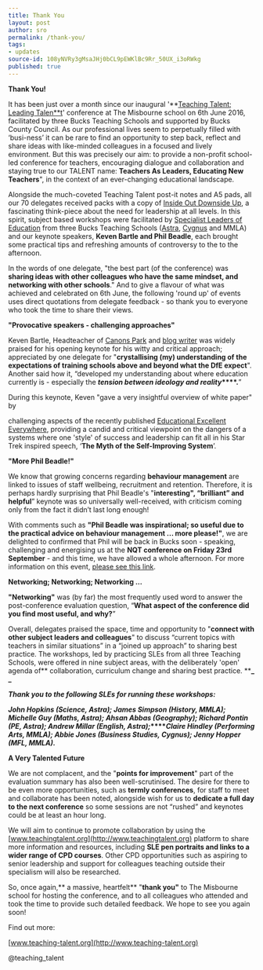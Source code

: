 ```yaml
---
title: Thank You
layout: post
author: sro
permalink: /thank-you/
tags:
- updates
source-id: 108yNVRy3gMsaJHj0bCL9pEWKlBc9Rr_50UX_i3oRWkg
published: true
---
```

**Thank You!**

It has been just over a month since our inaugural '**[Teaching Talent; Leading Talen**t](https://drive.google.com/file/d/0Bz09gKx0aJLtMFhybW93d2VWWmJnUUlTelVYZkU5YTlQUnlB/view?usp=sharing)' conference at The Misbourne school on 6th June 2016, facilitated by three Bucks Teaching Schools and supported by Bucks County Council.  As our professional lives seem to perpetually filled with ‘busi-ness’ it can be rare to find an opportunity to step back, reflect and share ideas with like-minded colleagues in a focused and lively environment.  But this was precisely our aim: to provide a non-profit school-led conference for teachers, encouraging dialogue and collaboration and staying true to our TALENT name: **Teachers As Leaders, Educating New Teachers**", in the context of an ever-changing educational landscape.

Alongside the much-coveted Teaching Talent post-it notes and A5 pads, all our 70 delegates received packs with a copy of [Inside Out Downside Up](https://drive.google.com/file/d/0B8BuYUG--HR0cmlLNGVkbGEzUXM/view?usp=sharing), a fascinating think-piece about the need for leadership at all levels.  In this spirit, subject based workshops were facilitated by [Specialist Leaders of Education](http://www.astra-alliance.com/340/specialist-leaders-of-education-sle-overview) from three Bucks Teaching Schools ([Astra](http://www.astra-alliance.com), [Cygnus](http://cygnustsa.co.uk/) and MMLA) and our keynote speakers, **Keven Bartle and Phil Beadle**, each brought some practical tips and refreshing amounts of controversy to the to the afternoon.  

In the words of one delegate, "the best part (of the conference) was **sharing ideas with other colleagues who have the same mindset, and networking with other schools**."  And to give a flavour of what was achieved and celebrated on 6th June, the following 'round up' of events uses direct quotations from delegate feedback - so thank you to everyone who took the time to share their views.

**"Provocative speakers - challenging approaches"**

Keven Bartle, Headteacher of [Canons Park](http://www.canons.harrow.sch.uk/) and [blog writer](https://dailygenius.wordpress.com/) was widely praised for his opening keynote for his witty and critical approach; appreciated by one delegate for "**crystallising (my) understanding of the expectations of training schools above and beyond what the DfE expect**".  Another said how it, “developed my understanding about where education currently is - especially the **_tension between ideology and reality_****.**” 

During this keynote, Keven "gave a very insightful overview of white paper" by

challenging aspects of the recently published [Educational Excellent Everywhere](https://www.gov.uk/government/publications/educational-excellence-everywhere), providing a candid and critical viewpoint on the dangers of a systems where one 'style' of success and leadership can fit all in his Star Trek inspired speech, ‘**The Myth of the Self-Improving System**’.

**"More Phil Beadle!"**

We know that growing concerns regarding **behaviour management** are linked to issues of staff wellbeing, recruitment and retention. Therefore, it is perhaps hardly surprising that Phil Beadle's "**interesting", “brilliant” and helpful**” keynote was so universally well-received, with criticism coming only from the fact it didn’t last long enough!

With comments such as **"Phil Beadle was inspirational; so useful due to the practical advice on behaviour management ... more please!"**, we are delighted to confirmed that Phil will be back in Bucks soon - speaking, challenging and energising us at the **NQT conference on Friday 23rd September** - and this time, we have allowed a whole afternoon.  For more information on this event, [please see this link](http://www.astra-alliance.com/225/latest-news/article/78/astra-nqt-appropriate-body).

**Networking; Networking; Networking ...**

**"Networking"** was (by far) the most frequently used word to answer the post-conference evaluation question, “**What aspect of the conference did you find most useful, and why?**” 

Overall, delegates praised the space, time and opportunity to "**connect with other subject leaders and colleagues**" to discuss “current topics with teachers in similar situations” in a “joined up approach” to sharing best practice.  The workshops, led by practicing SLEs from all three Teaching Schools, were offered in nine subject areas, with the deliberately 'open' agenda of** collaboration, curriculum change and sharing best practice. ****_ _**

**_Thank you to the following SLEs for running these workshops:_**

**_John Hopkins (Science, Astra); James Simpson (History, MMLA); Michelle Guy (Maths, Astra); Ahsan Abbas (Geography); Richard Pontin (PE, Astra); Andrew Millar (English, Astra);_****_Claire Hindley (Performing Arts, MMLA); Abbie Jones (Business Studies, Cygnus); Jenny Hopper (MFL, MMLA)._**

**A Very Talented Future**

We are not complacent, and the "**points for improvement**" part of the evaluation summary has also been well-scrutinised.  The desire for there to be even more opportunities, such as **termly conferences**, for staff to meet and collaborate has been noted, alongside wish for us to **dedicate a full day to the next conference** so some sessions are not “rushed” and keynotes could be at least an hour long.  

We will aim to continue to promote collaboration by using the [www.teachingtalent.org](http://www.teachingtalent.org) platform to share more information and resources, including **SLE pen portraits and links to a wider range of CPD courses**.  Other CPD opportunities such as aspiring to senior leadership and support for colleagues teaching outside their specialism will also be researched. 

So, once again,** a massive, heartfelt** "**thank you"** to The Misbourne school for hosting the conference, and to all colleagues who attended and took the time to provide such detailed feedback.  We hope to see you again soon!

Find out more: 

[www.teaching-talent.org](http://www.teaching-talent.org)

@teaching_talent

